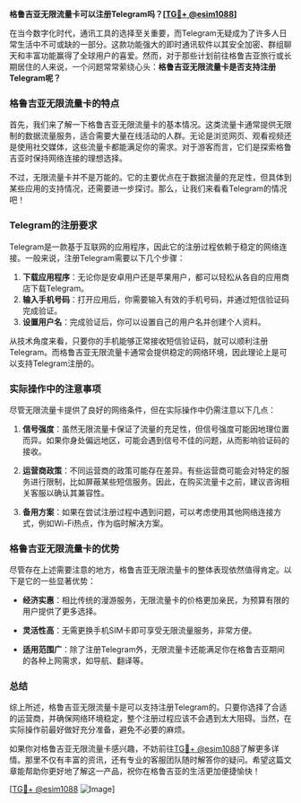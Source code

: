 **格鲁吉亚无限流量卡可以注册Telegram吗？[[TG💪+ @esim1088](https://t.me/s/esim1088)]**

在当今数字化时代，通讯工具的选择至关重要，而Telegram无疑成为了许多人日常生活中不可或缺的一部分。这款功能强大的即时通讯软件以其安全加密、群组聊天和丰富功能赢得了全球用户的喜爱。然而，对于那些计划前往格鲁吉亚旅行或长期居住的人来说，一个问题常常萦绕心头：**格鲁吉亚无限流量卡是否支持注册Telegram呢？**

### 格鲁吉亚无限流量卡的特点

首先，我们来了解一下格鲁吉亚无限流量卡的基本情况。这类流量卡通常提供无限制的数据流量服务，适合需要大量在线活动的人群。无论是浏览网页、观看视频还是使用社交媒体，这些流量卡都能满足你的需求。对于游客而言，它们是探索格鲁吉亚时保持网络连接的理想选择。

不过，无限流量卡并不是万能的。它的主要优点在于数据流量的充足性，但具体到某些应用的支持情况，还需要进一步探讨。那么，让我们来看看Telegram的情况吧！

### Telegram的注册要求

Telegram是一款基于互联网的应用程序，因此它的注册过程依赖于稳定的网络连接。一般来说，注册Telegram需要以下几个步骤：

1. **下载应用程序**：无论你是安卓用户还是苹果用户，都可以轻松从各自的应用商店下载Telegram。
2. **输入手机号码**：打开应用后，你需要输入有效的手机号码，并通过短信验证码完成验证。
3. **设置用户名**：完成验证后，你可以设置自己的用户名并创建个人资料。

从技术角度来看，只要你的手机能够正常接收短信验证码，就可以顺利注册Telegram。而格鲁吉亚无限流量卡通常会提供稳定的网络环境，因此理论上是可以支持Telegram注册的。

### 实际操作中的注意事项

尽管无限流量卡提供了良好的网络条件，但在实际操作中仍需注意以下几点：

1. **信号强度**：虽然无限流量卡保证了流量的充足性，但信号强度可能因地理位置而异。如果你身处偏远地区，可能会遇到信号不佳的问题，从而影响验证码的接收。
   
2. **运营商政策**：不同运营商的政策可能存在差异。有些运营商可能会对特定的服务进行限制，比如屏蔽某些短信服务。因此，在购买流量卡之前，建议咨询相关客服以确认其兼容性。

3. **备用方案**：如果在尝试注册过程中遇到问题，可以考虑使用其他网络连接方式，例如Wi-Fi热点，作为临时解决方案。

### 格鲁吉亚无限流量卡的优势

尽管存在上述需要注意的地方，格鲁吉亚无限流量卡的整体表现依然值得肯定。以下是它的一些显著优势：

- **经济实惠**：相比传统的漫游服务，无限流量卡的价格更加亲民，为预算有限的用户提供了更多选择。
  
- **灵活性高**：无需更换手机SIM卡即可享受无限流量服务，非常方便。

- **适用范围广**：除了注册Telegram外，无限流量卡还能满足你在格鲁吉亚期间的各种上网需求，如导航、翻译等。

### 总结

综上所述，格鲁吉亚无限流量卡是可以支持注册Telegram的。只要你选择了合适的运营商，并确保网络环境稳定，整个注册过程应该不会遇到太大阻碍。当然，在实际操作前最好做好充分准备，避免不必要的麻烦。

如果你对格鲁吉亚无限流量卡感兴趣，不妨前往[TG💪+ @esim1088](https://t.me/s/esim1088)了解更多详情。那里不仅有丰富的资讯，还有专业的客服团队随时解答你的疑问。希望这篇文章能帮助你更好地了解这一产品，祝你在格鲁吉亚的生活更加便捷愉快！

[[TG💪+ @esim1088](https://t.me/s/esim1088) ![Image](https://i.postimg.cc/4NQfJmqS/Snipaste-2025-05-13-00-14-12.png)]